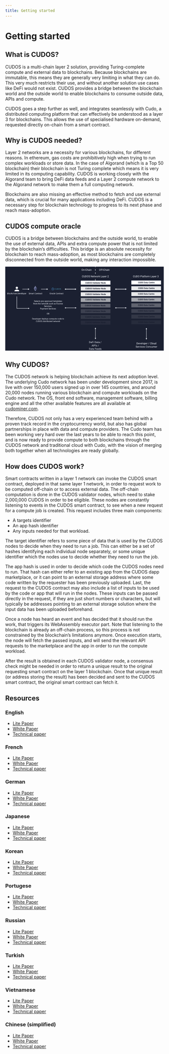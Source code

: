 ```yaml
---
title: Getting started
---
```


# Getting started

## What is CUDOS?

CUDOS is a multi-chain layer 2 solution, providing Turing-complete compute and external data to blockchains. Because blockchains are immutable, this means they are generally very limiting in what they can do. This very much restricts their use, and without another solution use cases like DeFi would not exist. CUDOS provides a bridge between the blockchain world and the outside world to enable blockchains to consume outside data, APIs and compute.

CUDOS goes a step further as well, and integrates seamlessly with Cudo, a distributed computing platform that can effectively be understood as a layer 3 for blockchains. This allows the use of specialised hardware on-demand, requested directly on-chain from a smart contract.

## Why is CUDOS needed?

Layer 2 networks are a necessity for various blockchains, for different reasons. In ethereum, gas costs are prohibitively high when trying to run complex workloads or store data. In the case of Algorand (which is a Top 50 blockchain) their blockchain is not Turing complete which means it is very limited in its computing capability. CUDOS is working closely with the Algorand team to bring DeFi data feeds and a Layer 2 compute network to the Algorand network to make them a full computing network.

Blockchains are also missing an effective method to fetch and use external data, which is crucial for many applications including DeFi. CUDOS is a necessary step for blockchain technology to progress to its next phase and reach mass-adoption.

## CUDOS compute oracle

CUDOS is a bridge between blockchains and the outside world, to enable the use of external data, APIs and extra compute power that is not limited by the blockchain’s difficulties. This bridge is an absolute necessity for blockchain to reach mass-adoption, as most blockchains are completely disconnected from the outside world, making any interaction impossible.

![CUDOS network diagram](./cudos-diagram.png)

## Why CUDOS?

The CUDOS network is helping blockchain achieve its next adoption level. The underlying Cudo network has been under development since 2017, is live with over 150,000 users signed up in over 145 countries, and around 20,000 nodes running various blockchain and compute workloads on the Cudo network. The OS, front end software, management software, billing engine and all the other available features are all available at [cudominer.com](www.cudominer.com).

Therefore, CUDOS not only has a very experienced team behind with a proven track record in the cryptocurrency world, but also has global partnerships in place with data and compute providers. The Cudo team has been working very hard over the last years to be able to reach this point, and is now ready to provide compute to both blockchains through the CUDOS network and traditional cloud with Cudo, with the vision of merging both together when all technologies are ready globally.

## How does CUDOS work?

Smart contracts written in a layer 1 network can invoke the CUDOS smart contract, deployed in that same layer 1 network, in order to request work to be computed off-chain or to access external data. The off-chain computation is done in the CUDOS validator nodes, which need to stake 2,000,000 CUDOS in order to be eligible. These nodes are constantly listening to events in the CUDOS smart contract, to see when a new request for a compute job is created. This request includes three main components:

- A targets identifier
- An app hash identifier
- Any inputs needed for that workload.

The target identifier refers to some piece of data that is used by the CUDOS nodes to decide when they need to run a job. This can either be a set of hashes identifying each individual node separately, or some unique identifier which the nodes use to decide whether they need to run the job.

The app hash is used in order to decide which code the CUDOS nodes need to run. That hash can either refer to an existing app from the CUDOS dapp marketplace, or it can point to an external storage address where some code written by the requester has been previously uploaded. Last, the request to the CUDOS contract may also include a list of inputs to be used by the code or app that will run in the nodes. These inputs can be passed directly in the request, if they are just short numbers or characters, but will typically be addresses pointing to an external storage solution where the input data has been uploaded beforehand.

Once a node has heard an event and has decided that it should run the work, that triggers its WebAssembly executor part. Note that listening to the blockchain is already an off-chain process, so this process is not constrained by the blockchain’s limitations anymore. Once execution starts, the node will fetch the passed inputs, and will send the relevant API requests to the marketplace and the app in order to run the compute workload.

After the result is obtained in each CUDOS validator node, a consensus check might be needed in order to return a unique result to the original requesting smart contract on the layer 1 blockchain. Once that unique result (or address storing the result) has been decided and sent to the CUDOS smart contract, the original smart contract can fetch it.

## Resources

### English

- [Lite Paper](/pdf/en/cudos-white-paper.pdf)
- [White Paper](/pdf/en/cudos-white-paper.pdf)
- [Technical paper](/pdf/en/cudos-technical-paper.pdf)

### French

- [Lite Paper](/pdf/fr/cudos-white-paper-fr.pdf)
- [White Paper](/pdf/fr/cudos-white-paper-fr.pdf)
- [Technical paper](/pdf/fr/cudos-technical-paper-fr.pdf)

### German

- [Lite Paper](/pdf/de/cudos-white-paper-de.pdf)
- [White Paper](/pdf/de/cudos-white-paper-de.pdf)
- [Technical paper](/pdf/de/cudos-technical-paper-de.pdf)

### Japanese

- [Lite Paper](/pdf/jp/cudos-white-paper-jp.pdf)
- [White Paper](/pdf/jp/cudos-white-paper-jp.pdf)
- [Technical paper](/pdf/jp/cudos-technical-paper-jp.pdf)

### Korean

- [Lite Paper](/pdf/ko/cudos-white-paper-jp.pdf)
- [White Paper](/pdf/ko/cudos-white-paper-jp.pdf)
- [Technical paper](/pdf/ko/cudos-technical-paper-jp.pdf)

### Portugese

- [Lite Paper](/pdf/pt/cudos-white-paper-pt.pdf)
- [White Paper](/pdf/pt/cudos-white-paper-pt.pdf)
- [Technical paper](/pdf/pt/cudos-technical-paper-pt.pdf)

### Russian

- [Lite Paper](/pdf/ru/cudos-white-paper-ru.pdf)
- [White Paper](/pdf/ru/cudos-white-paper-ru.pdf)
- [Technical paper](/pdf/ru/cudos-technical-paper-ru.pdf)

### Turkish

- [Lite Paper](/pdf/tr/cudos-white-paper-tr.pdf)
- [White Paper](/pdf/tr/cudos-white-paper-tr.pdf)
- [Technical paper](/pdf/tr/cudos-technical-paper-tr.pdf)

### Vietnamese

- [Lite Paper](/pdf/vn/cudos-white-paper-vn.pdf)
- [White Paper](/pdf/vn/cudos-white-paper-vn.pdf)
- [Technical paper](/pdf/vn/cudos-technical-paper-vn.pdf)

### Chinese (simplified)

- [Lite Paper](/pdf/zh-cn/cudos-white-paper-zh-cn.pdf)
- [White Paper](/pdf/zh-cn/cudos-white-paper-zh-cn.pdf)
- [Technical paper](/pdf/zh-cn/cudos-technical-paper-zh-cn.pdf)
